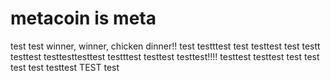 # metacoin is meta

test
test
winner, winner, chicken dinner!!
test
testttest
test
testtest
test
testt
testtest
testtesttesttest
testttest
testtest
testtest!!!!
testtest
testtest
test
test
test
test
testtest
TEST
test
